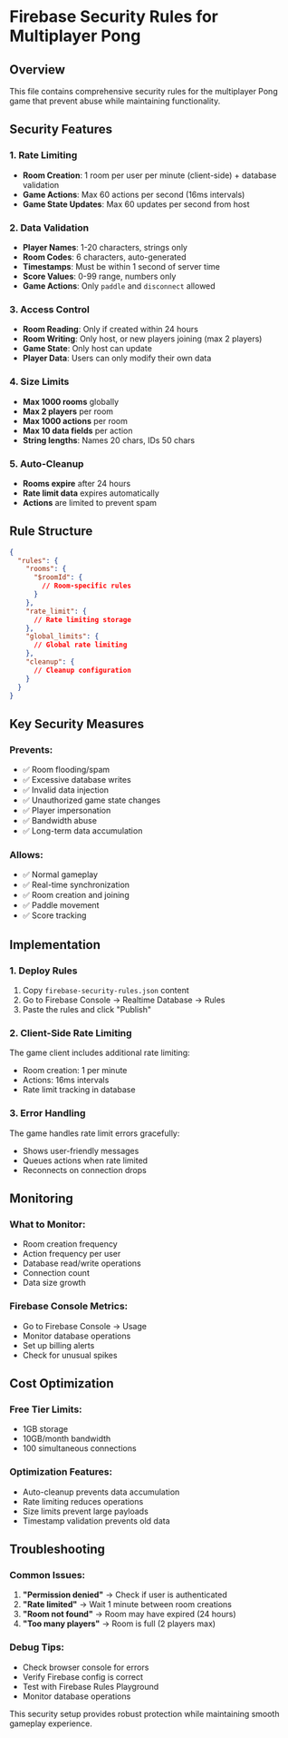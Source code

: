 # Firebase Security Rules for Multiplayer Pong

## Overview
This file contains comprehensive security rules for the multiplayer Pong game that prevent abuse while maintaining functionality.

## Security Features

### 1. **Rate Limiting**
- **Room Creation**: 1 room per user per minute (client-side) + database validation
- **Game Actions**: Max 60 actions per second (16ms intervals)
- **Game State Updates**: Max 60 updates per second from host

### 2. **Data Validation**
- **Player Names**: 1-20 characters, strings only
- **Room Codes**: 6 characters, auto-generated
- **Timestamps**: Must be within 1 second of server time
- **Score Values**: 0-99 range, numbers only
- **Game Actions**: Only `paddle` and `disconnect` allowed

### 3. **Access Control**
- **Room Reading**: Only if created within 24 hours
- **Room Writing**: Only host, or new players joining (max 2 players)
- **Game State**: Only host can update
- **Player Data**: Users can only modify their own data

### 4. **Size Limits**
- **Max 1000 rooms** globally
- **Max 2 players** per room
- **Max 1000 actions** per room
- **Max 10 data fields** per action
- **String lengths**: Names 20 chars, IDs 50 chars

### 5. **Auto-Cleanup**
- **Rooms expire** after 24 hours
- **Rate limit data** expires automatically
- **Actions** are limited to prevent spam

## Rule Structure

```json
{
  "rules": {
    "rooms": {
      "$roomId": {
        // Room-specific rules
      }
    },
    "rate_limit": {
      // Rate limiting storage
    },
    "global_limits": {
      // Global rate limiting
    },
    "cleanup": {
      // Cleanup configuration
    }
  }
}
```

## Key Security Measures

### **Prevents:**
- ✅ Room flooding/spam
- ✅ Excessive database writes
- ✅ Invalid data injection
- ✅ Unauthorized game state changes
- ✅ Player impersonation
- ✅ Bandwidth abuse
- ✅ Long-term data accumulation

### **Allows:**
- ✅ Normal gameplay
- ✅ Real-time synchronization
- ✅ Room creation and joining
- ✅ Paddle movement
- ✅ Score tracking

## Implementation

### 1. **Deploy Rules**
1. Copy `firebase-security-rules.json` content
2. Go to Firebase Console → Realtime Database → Rules
3. Paste the rules and click "Publish"

### 2. **Client-Side Rate Limiting**
The game client includes additional rate limiting:
- Room creation: 1 per minute
- Actions: 16ms intervals
- Rate limit tracking in database

### 3. **Error Handling**
The game handles rate limit errors gracefully:
- Shows user-friendly messages
- Queues actions when rate limited
- Reconnects on connection drops

## Monitoring

### **What to Monitor:**
- Room creation frequency
- Action frequency per user
- Database read/write operations
- Connection count
- Data size growth

### **Firebase Console Metrics:**
- Go to Firebase Console → Usage
- Monitor database operations
- Set up billing alerts
- Check for unusual spikes

## Cost Optimization

### **Free Tier Limits:**
- 1GB storage
- 10GB/month bandwidth
- 100 simultaneous connections

### **Optimization Features:**
- Auto-cleanup prevents data accumulation
- Rate limiting reduces operations
- Size limits prevent large payloads
- Timestamp validation prevents old data

## Troubleshooting

### **Common Issues:**
1. **"Permission denied"** → Check if user is authenticated
2. **"Rate limited"** → Wait 1 minute between room creations
3. **"Room not found"** → Room may have expired (24 hours)
4. **"Too many players"** → Room is full (2 players max)

### **Debug Tips:**
- Check browser console for errors
- Verify Firebase config is correct
- Test with Firebase Rules Playground
- Monitor database operations

This security setup provides robust protection while maintaining smooth gameplay experience.